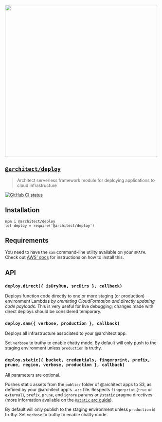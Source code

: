 [<img src="https://s3-us-west-2.amazonaws.com/arc.codes/architect-logo-500b@2x.png" width=500>](https://www.npmjs.com/package/@architect/deploy)

## [`@architect/deploy`](https://www.npmjs.com/package/@architect/deploy)

> Architect serverless framework module for deploying applications to cloud infrastructure

[![GitHub CI status](https://github.com/architect/deploy/workflows/Node%20CI/badge.svg)](https://github.com/architect/deploy/actions?query=workflow%3A%22Node+CI%22)


## Installation

    npm i @architect/deploy
    let deploy = require('@architect/deploy')


## Requirements

You need to have the `sam` command-line utility available on your `$PATH`. Check out [AWS' docs][sam-cli] for instructions on how to install this.


## API

### `deploy.direct({ isDryRun, srcDirs }, callback)`

Deploys function code directly to one or more staging (or production) environment Lambdas _by ommitting CloudFormation and directly updating code payloads_. This is very useful for live debugging; changes made with direct deploys should be considered temporary.


### `deploy.sam({ verbose, production }, callback)`

Deploys all infrastructure associated to your @architect app.

Set `verbose` to truthy to enable chatty mode. By default will only push to the staging environment unless `production` is truthy.


### `deploy.static({ bucket, credentials, fingerprint, prefix, prune, region, verbose, production }, callback)`

All parameters are optional.

Pushes static assets from the `public/` folder of @architect apps to S3, as defined by your @architect app's `.arc` file. Respects `fingerprint` (`true` or `external`), `prefix`, `prune`, and `ignore` params or `@static` pragma directives (more information available on the [`@static` arc guide][static-guide]).

By default will only publish to the staging environment unless `production` is truthy. Set `verbose` to truthy to enable chatty mode.

[static-guide]: https://arc.codes/reference/static
[sam-cli]: https://docs.aws.amazon.com/serverless-application-model/latest/developerguide/serverless-sam-cli-install.html
